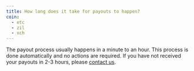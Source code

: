 ```yaml
---
title: How long does it take for payouts to happen?
coin:
  - etc
  - zil
  - xch
---
```


The payout process usually happens in a minute to an hour. This process is done automatically and no actions are required. If you have not received your payouts in 2-3 hours, please [contact us](/support).
